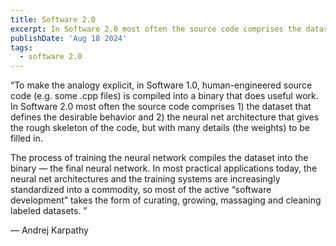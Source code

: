 ```yaml
---
title: Software 2.0
excerpt: In Software 2.0 most often the source code comprises the dataset that defines the desirable behavior....
publishDate: 'Aug 18 2024'
tags:
  - software 2.0
---
```


“To make the analogy explicit, in Software 1.0, human-engineered source code (e.g. some .cpp files) is compiled into a binary that does useful work. In Software 2.0 most often the source code comprises 1) the dataset that defines the desirable behavior and 2) the neural net architecture that gives the rough skeleton of the code, but with many details (the weights) to be filled in. 

The process of training the neural network compiles the dataset into the binary — the final neural network. In most practical applications today, the neural net architectures and the training systems are increasingly standardized into a commodity, so most of the active “software development” takes the form of curating, growing, massaging and cleaning labeled datasets.
”

— Andrej Karpathy
